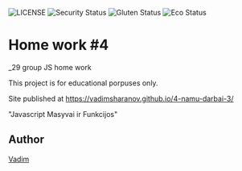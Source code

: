 
![LICENSE](https://img.shields.io/badge/license-MIT-blue.svg?style=flat-square)
![Security Status](https://img.shields.io/security-headers?label=Security&url=https%3A%2F%2Fgithub.com&style=flat-square)
![Gluten Status](https://img.shields.io/badge/Gluten-Free-green.svg)
![Eco Status](https://img.shields.io/badge/ECO-Friendly-green.svg)

# Home work #4

_29 group JS home work

This project is for educational porpuses only.

Site published at https://vadimsharanov.github.io/4-namu-darbai-3/


"Javascript Masyvai ir Funkcijos"


## Author

[Vadim](https://github.com/vadimsharanov)

 